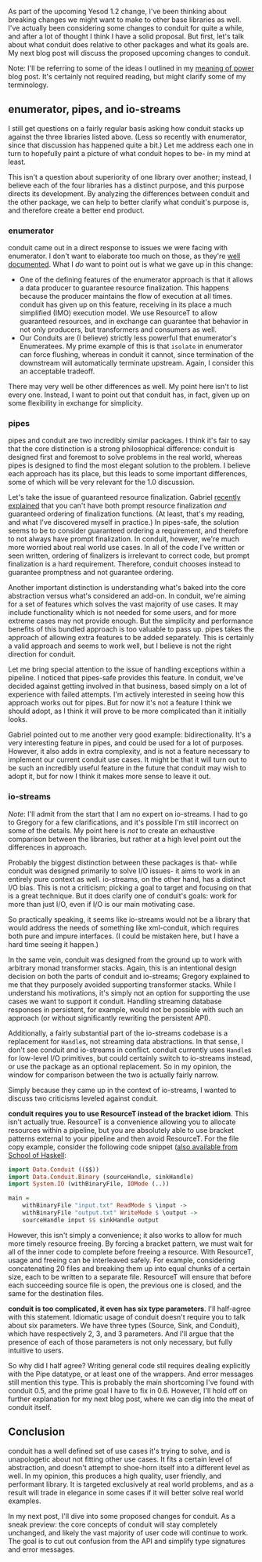 As part of the upcoming Yesod 1.2 change, I've been thinking about breaking
changes we might want to make to other base libraries as well. I've actually
been considering some changes to conduit for quite a while, and after a lot of
thought I think I have a solid proposal. But first, let's talk about what
conduit does relative to other packages and what its goals are. My next
blog post will discuss the proposed upcoming changes to conduit.

Note: I'll be referring to some of the ideas I outlined in my [meaning of
power](http://www.yesodweb.com/blog/2013/01/meaning-of-power) blog post. It's
certainly not required reading, but might clarify some of my terminology.

## enumerator, pipes, and io-streams

I still get questions on a fairly regular basis asking how conduit stacks up
against the three libraries listed above. (Less so recently with enumerator,
since that discussion has happened quite a bit.) Let me address each one in
turn to hopefully paint a picture of what conduit hopes to be- in my mind at
least.

This isn't a question about superiority of one library over another; instead, I
believe each of the four libraries has a distinct purpose, and this purpose
directs its development. By analyzing the differences between conduit and the
other package, we can help to better clarify what conduit's purpose is, and
therefore create a better end product.

### enumerator

conduit came out in a direct response to issues we were facing with enumerator.
I don't want to elaborate too much on those, as they're [well
documented](https://github.com/snoyberg/conduit#enumerator). What I *do* want
to point out is what we gave up in this change:

* One of the defining features of the enumerator approach is that it allows a
  data producer to guarantee resource finalization. This happens because the
  producer maintains the flow of execution at all times. conduit has given up on
  this feature, receiving in its place a much simplified (IMO) execution model.
  We use ResourceT to allow guaranteed resources, and in exchange can guarantee
  that behavior in not only producers, but transformers and consumers as well.
* Our Conduits are (I believe) strictly less powerful that enumerator's
  Enumeratees. My prime example of this is that `isolate` in enumerator can
  force flushing, whereas in conduit it cannot, since termination of the
  downstream will automatically terminate upstream. Again, I consider this an
  acceptable tradeoff.

There may very well be other differences as well. My point here isn't to list
every one. Instead, I want to point out that conduit has, in fact, given up on
some flexibility in exchange for simplicity.

### pipes

pipes and conduit are two incredibly similar packages. I think it's fair to say
that the core distinction is a strong philosophical difference: conduit is
designed first and foremost to solve problems in the real world, whereas pipes
is designed to find the most elegant solution to the problem. I believe each
approach has its place, but this leads to some important differences, some of
which will be very relevant for the 1.0 discussion.

Let's take the issue of guaranteed resource finalization. Gabriel [recently
explained](http://www.haskellforall.com/2013/01/pipes-safe-10-resource-management-and.html)
that you can't have both prompt resource finalization *and* guaranteed ordering
of finalization functions. (At least, that's my reading, and what I've
discovered myself in practice.) In pipes-safe, the solution seems to be to
consider guaranteed ordering a requirement, and therefore to not always have
prompt finalization. In conduit, however, we're much more worried about real
world use cases. In all of the code I've written or seen written, ordering of
finalizers is irrelevant to correct code, but prompt finalization is a hard
requirement. Therefore, conduit chooses instead to guarantee promptness and not
guarantee ordering.

Another important distinction is understanding what's baked into the core
abstraction versus what's considered an add-on. In conduit, we're aiming for a
set of features which solves the vast majority of use cases. It may include
functionality which is not needed for some users, and for more extreme cases
may not provide enough. But the simplicity and performance benefits of this
bundled approach is too valuable to pass up. pipes takes the approach of
allowing extra features to be added separately. This is certainly a valid
approach and seems to work well, but I believe is not the right direction for
conduit.

Let me bring special attention to the issue of handling exceptions within a
pipeline. I noticed that pipes-safe provides this feature. In conduit, we've
decided against getting involved in that business, based simply on a lot of
experience with failed attempts. I'm actively interested in seeing how this
approach works out for pipes. But for now it's not a feature I think we should
adopt, as I think it will prove to be more complicated than it initially looks.

Gabriel pointed out to me another very good example: bidirectionality. It's a
very interesting feature in pipes, and could be used for a lot of purposes.
However, it also adds in extra complexity, and is not a feature necessary to
implement our current conduit use cases. It might be that it will turn out to
be such an incredibly useful feature in the future that conduit may wish to
adopt it, but for now I think it makes more sense to leave it out.

### io-streams

_Note_: I'll admit from the start that I am no expert on io-streams. I had to go
to Gregory for a few clarifications, and it's possible I'm still incorrect on
some of the details. My point here is *not* to create an exhaustive comparison
between the libraries, but rather at a high level point out the differences in
approach.

Probably the biggest distinction between these packages is that- while conduit
was designed primarily to solve I/O issues- it aims to work in an entirely pure
context as well.  io-streams, on the other hand, has a distinct I/O bias. This
is not a criticism; picking a goal to target and focusing on that is a great
technique. But it does clarify one of conduit's goals: work for more than just
I/O, even if I/O is our main motivating case.

So practically speaking, it seems like io-streams would not be a library that
would address the needs of something like xml-conduit, which requires both pure
and impure interfaces. (I could be mistaken here, but I have a hard time seeing
it happen.)

In the same vein, conduit was designed from the ground up to work with
arbitrary monad transformer stacks. Again, this is an intentional design
decision on both the parts of conduit and io-streams; Gregory explained to me
that they purposely avoided supporting transformer stacks. While I understand
his motivations, it's simply not an option for supporting the use cases we want
to support it conduit. Handling streaming database responses in persistent, for
example, would not be possible with such an approach (or without significantly
rewriting the persistent API).

Additionally, a fairly substantial part of the io-streams codebase is a
replacement for `Handle`s, not streaming data abstractions. In that sense, I
don't see conduit and io-streams in conflict. conduit currently uses `Handle`s
for low-level I/O primitives, but could certainly switch to io-streams instead,
or use the package as an optional replacement. So in my opinion, the window
for comparison between the two is actually fairly narrow.

Simply because they came up in the context of io-streams, I wanted to discuss
two criticisms leveled against conduit.

__conduit requires you to use ResourceT instead of the bracket idiom__. This
isn't actually true. ResourceT is a convenience allowing you to allocate
resources within a pipeline, but you are absolutely able to use bracket
patterns external to your pipeline and then avoid ResourceT. For the file copy
example, consider the following code snippet ([also available from School of
Haskell](https://haskell.fpcomplete.com/user/snoyberg/random-code-snippets/conduit-without-resourcet):

```haskell
import Data.Conduit (($$))
import Data.Conduit.Binary (sourceHandle, sinkHandle)
import System.IO (withBinaryFile, IOMode (..))

main =
    withBinaryFile "input.txt" ReadMode $ \input ->
    withBinaryFile "output.txt" WriteMode $ \output ->
    sourceHandle input $$ sinkHandle output
```

However, this isn't simply a convenience; it also works to allow for much more
timely resource freeing. By forcing a bracket pattern, we must wait for all of
the inner code to complete before freeing a resource. With ResourceT, usage and
freeing can be interleaved safely. For example, considering concatenating 20
files and breaking them up into equal chunks of a certain size, each to be
written to a separate file. ResourceT will ensure that before each succeeding
source file is open, the previous one is closed, and the same for the
destination files.

__conduit is too complicated, it even has six type parameters__. I'll
half-agree with this statement. Idiomatic usage of conduit doesn't require you
to talk about six parameters. We have three types (Source, Sink, and Conduit),
which have respectively 2, 3, and 3 parameters. And I'll argue that the
presence of each of those parameters is not only necessary, but fully intuitive
to users.

So why did I half agree? Writing general code stil requires dealing explicitly
with the Pipe datatype, or at least one of the wrappers. And error messages
still mention this type. This is probably the main shortcoming I've found with
conduit 0.5, and the prime goal I have to fix in 0.6. However, I'll hold off on
further explanation for my next blog post, where we can dig into the meat of
conduit itself.

## Conclusion

conduit has a well defined set of use cases it's trying to solve, and is
unapologetic about not fitting other use cases. It fits a certain level of
abstraction, and doesn't attempt to shoe-horn itself into a different level as
well. In my opinion, this produces a high quality, user friendly, and
performant library. It is targeted exclusively at real world problems, and as a
result will trade in elegance in some cases if it will better solve real world
examples.

In my next post, I'll dive into some proposed changes for conduit. As a sneak
preview: the core concepts of conduit will stay completely unchanged, and
likely the vast majority of user code will continue to work. The goal is to cut
out confusion from the API and simplify type signatures and error messages.

